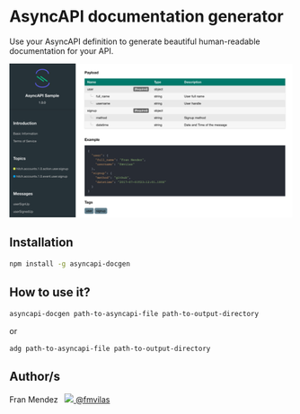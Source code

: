# AsyncAPI documentation generator

Use your AsyncAPI definition to generate beautiful human-readable documentation for your API.

![](screenshot.png)

## Installation

```bash
npm install -g asyncapi-docgen
```

## How to use it?

```bash
asyncapi-docgen path-to-asyncapi-file path-to-output-directory
```

or

```bash
adg path-to-asyncapi-file path-to-output-directory
```

## Author/s

Fran Mendez &nbsp;&nbsp;[<img src="https://cdnjs.cloudflare.com/ajax/libs/foundicons/3.0.0/svgs/fi-social-twitter.svg" height="20" /> @fmvilas](https://www.twitter.com/fmvilas)
